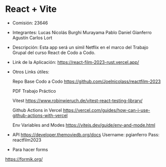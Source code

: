 # React + Vite

* Comisión:  23646

* Integrantes:
Lucas Nicolás Burghi Murayama
Pablo Daniel Gianferro
Agustín Carlos Lort

* Descripción: Esta app será un símil Netflix en el marco del Trabajo Grupal del curso React de Codo a Codo.

* Link de la Aplicación:
https://react-film-2023-rust.vercel.app/ 

* Otros Links útiles:

    Repo Base Codo a Codo
    https://github.com/Joelnicolass/reactfilm-2023

    PDF Trabajo Práctico

    Vitest
    https://www.robinwieruch.de/vitest-react-testing-library/ 

    Github Actions in Vercel
    https://vercel.com/guides/how-can-i-use-github-actions-with-vercel

    Env Variables and Modes
    https://vitejs.dev/guide/env-and-mode.html

* API
    https://developer.themoviedb.org/docs 
    Username: pgianferro
    Pass: reactfilm2023

* Para hacer forms

https://formik.org/